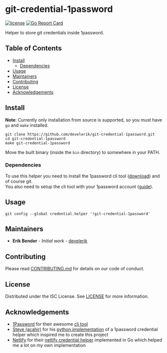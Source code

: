 # git-credential-1password

[![license](https://img.shields.io/github/license/develerik/git-credential-1password.svg?style=flat-square)](LICENSE)
[![Go Report Card](https://goreportcard.com/badge/github.com/develerik/git-credential-1password?style=flat-square)](https://goreportcard.com/report/github.com/develerik/git-credential-1password)

Helper to store git credentials inside 1password.

## Table of Contents

- [Install](#install)
  - [Dependencies](#dependencies)
- [Usage](#usage)
- [Maintainers](#maintainers)
- [Contributing](#contributing)
- [License](#license)
- [Acknowledgements](#acknowledgements)

## Install

**Note**: Currently only installation from source is supported, so you must have `go` and `make` installed.

```shell script
git clone https://github.com/develerik/git-credential-1password.git
cd git-credential-1password
make git-credential-1password
```

Move the built binary (inside the `bin` directory) to somewhere in your PATH.

### Dependencies

To use this helper you need to install the 1password cli tool ([download](https://support.1password.com/command-line-getting-started/#set-up-the-command-line-tool))
and of course git.  
You also need to setup the cli tool with your 1password account ([guide](https://support.1password.com/command-line-getting-started/#get-started-with-the-command-line-tool)). 

## Usage

```shell script
git config --global credential.helper '!git-credential-1password'
```

## Maintainers

- **Erik Bender** - *Initial work* - [develerik](https://github.com/develerik)

## Contributing

Please read [CONTRIBUTING.md](CONTRIBUTING.md) for details on our code of conduct.

## License

Distributed under the ISC License. See [LICENSE](LICENSE) for more information.

## Acknowledgements

- [1Password](https://1password.com) for their awesome [cli tool](https://1password.com/downloads/command-line)
- [Steve (acahir)](https://github.com/acahir) for his [python implementation](https://github.com/acahir/git-credential-1password)
of a 1password credential helper which inspired me to create this project
- [Netlify](https://www.netlify.com) for their [netlify credential helper](https://github.com/netlify/netlify-credential-helper)
implemented in Go which helped me a lot on my own implementation
